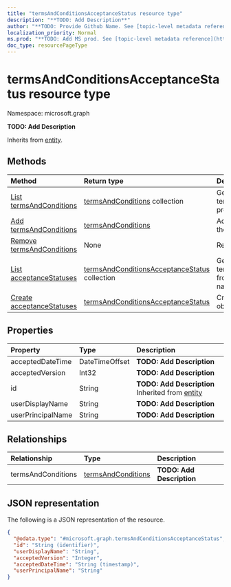 ```yaml
---
title: "termsAndConditionsAcceptanceStatus resource type"
description: "**TODO: Add Description**"
author: "**TODO: Provide Github Name. See [topic-level metadata reference](https://msgo.azurewebsites.net/add/document/guidelines/metadata.html#topic-level-metadata)**"
localization_priority: Normal
ms.prod: "**TODO: Add MS prod. See [topic-level metadata reference](https://msgo.azurewebsites.net/add/document/guidelines/metadata.html#topic-level-metadata)**"
doc_type: resourcePageType
---
```


# termsAndConditionsAcceptanceStatus resource type


Namespace: microsoft.graph

**TODO: Add Description**


Inherits from [entity](../resources/entity.md).

## Methods
|Method|Return type|Description|
|:---|:---|:---|
|[List termsAndConditions](../api/termsandconditionsacceptancestatus-list-termsandconditions.md)|[termsAndConditions](../resources/termsandconditions.md) collection|Get the termsAndConditions from the termsAndConditions navigation property.|
|[Add termsAndConditions](../api/termsandconditionsacceptancestatus-post-termsandconditions.md)|[termsAndConditions](../resources/termsandconditions.md)|Add termsAndConditions by posting to the termsAndConditions collection.|
|[Remove termsAndConditions](../api/termsandconditionsacceptancestatus-delete-termsandconditions.md)|None|Remove a [termsAndConditions](../resources/termsandconditions.md) object.|
|[List acceptanceStatuses](../api/termsandconditions-list-acceptancestatuses.md)|[termsAndConditionsAcceptanceStatus](../resources/termsandconditionsacceptancestatus.md) collection|Get the termsAndConditionsAcceptanceStatus from the acceptanceStatuses navigation property.|
|[Create acceptanceStatuses](../api/termsandconditions-post-acceptancestatuses.md)|[termsAndConditionsAcceptanceStatus](../resources/termsandconditionsacceptancestatus.md)|Create a new acceptanceStatuses object.|

## Properties
|Property|Type|Description|
|:---|:---|:---|
|acceptedDateTime|DateTimeOffset|**TODO: Add Description**|
|acceptedVersion|Int32|**TODO: Add Description**|
|id|String|**TODO: Add Description** Inherited from [entity](../resources/entity.md)|
|userDisplayName|String|**TODO: Add Description**|
|userPrincipalName|String|**TODO: Add Description**|

## Relationships
|Relationship|Type|Description|
|:---|:---|:---|
|termsAndConditions|[termsAndConditions](../resources/termsandconditions.md)|**TODO: Add Description**|

## JSON representation
The following is a JSON representation of the resource.
<!-- {
  "blockType": "resource",
  "keyProperty": "id",
  "@odata.type": "microsoft.graph.termsAndConditionsAcceptanceStatus",
  "baseType": "microsoft.graph.entity",
  "openType": false
}
-->
``` json
{
  "@odata.type": "#microsoft.graph.termsAndConditionsAcceptanceStatus",
  "id": "String (identifier)",
  "userDisplayName": "String",
  "acceptedVersion": "Integer",
  "acceptedDateTime": "String (timestamp)",
  "userPrincipalName": "String"
}
```

